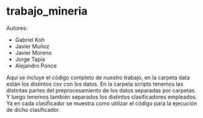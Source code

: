 # trabajo_mineria
Autores:
- Gabriel Koh
- Javier Muñoz
- Javier Moreno
- Jorge Tapia
- Alejandro Ponce

Aquí se incluye el código completo de nuestro trabajo, en la carpeta data están los distintos csv con los datos. En la carpeta scripts tenemos las distintas partes del preprocesamiento de los datos separadas por carpetas. Y luego tenemos también separados los distintos clasificadores empleados. Ya en cada clasificador se muestra como utilizar el código para la ejecución de dicho clasificador.
